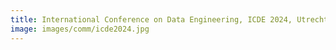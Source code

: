 ```yaml
---
title: International Conference on Data Engineering, ICDE 2024, Utrecht, Netherlands.
image: images/comm/icde2024.jpg
---
```


